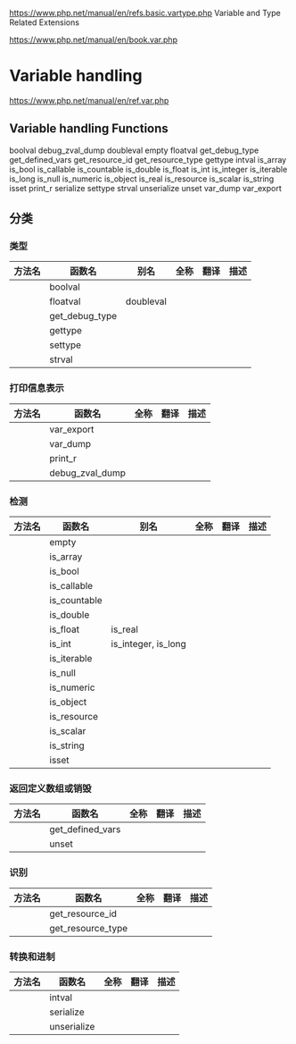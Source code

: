 https://www.php.net/manual/en/refs.basic.vartype.php
Variable and Type Related Extensions

https://www.php.net/manual/en/book.var.php
# Variable handling

<!-- VER 23.7.19 REV 2 -->

https://www.php.net/manual/en/ref.var.php
## Variable handling Functions

boolval
debug_zval_dump
doubleval
empty
floatval
get_debug_type
get_defined_vars
get_resource_id
get_resource_type
gettype
intval
is_array
is_bool
is_callable
is_countable
is_double
is_float
is_int
is_integer
is_iterable
is_long
is_null
is_numeric
is_object
is_real
is_resource
is_scalar
is_string
isset
print_r
serialize
settype
strval
unserialize
unset
var_dump
var_export


## 分类

### 类型

| 方法名 | 函数名         | 别名      | 全称 | 翻译 | 描述 |
| ------ | -------------- | --------- | ---- | ---- | ---- |
|        | boolval        |           |      |      |      |
|        | floatval       | doubleval |      |      |      |
|        | get_debug_type |           |      |      |      |
|        | gettype        |           |      |      |      |
|        | settype        |           |      |      |      |
|        | strval         |           |      |      |      |



### 打印信息表示

| 方法名 | 函数名          | 全称 | 翻译 | 描述 |
| ------ | --------------- | ---- | ---- | ---- |
|        | var_export      |      |      |      |
|        | var_dump        |      |      |      |
|        | print_r         |      |      |      |
|        | debug_zval_dump |      |      |      |



### 检测

| 方法名 | 函数名       | 别名                | 全称 | 翻译 | 描述 |
| ------ | ------------ | ------------------- | ---- | ---- | ---- |
|        | empty        |                     |      |      |      |
|        | is_array     |                     |      |      |      |
|        | is_bool      |                     |      |      |      |
|        | is_callable  |                     |      |      |      |
|        | is_countable |                     |      |      |      |
|        | is_double    |                     |      |      |      |
|        | is_float     | is_real             |      |      |      |
|        | is_int       | is_integer, is_long |      |      |      |
|        | is_iterable  |                     |      |      |      |
|        | is_null      |                     |      |      |      |
|        | is_numeric   |                     |      |      |      |
|        | is_object    |                     |      |      |      |
|        | is_resource  |                     |      |      |      |
|        | is_scalar    |                     |      |      |      |
|        | is_string    |                     |      |      |      |
|        | isset        |                     |      |      |      |



### 返回定义数组或销毁

| 方法名 | 函数名           | 全称 | 翻译 | 描述 |
| ------ | ---------------- | ---- | ---- | ---- |
|        | get_defined_vars |      |      |      |
|        | unset            |      |      |      |



### 识别

| 方法名 | 函数名            | 全称 | 翻译 | 描述 |
| ------ | ----------------- | ---- | ---- | ---- |
|        | get_resource_id   |      |      |      |
|        | get_resource_type |      |      |      |



### 转换和进制

| 方法名 | 函数名      | 全称 | 翻译 | 描述 |
| ------ | ----------- | ---- | ---- | ---- |
|        | intval      |      |      |      |
|        | serialize   |      |      |      |
|        | unserialize |      |      |      |

